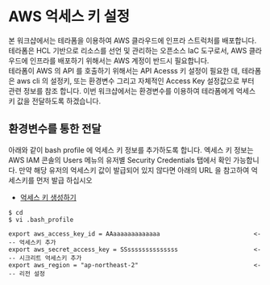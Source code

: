 # AWS 억세스 키 설정 #

본 워크샵에서는 테라폼을 이용하여 AWS 클라우드에 인프라 스트럭처를 배포합니다.   
테라폼은 HCL 기반으로 리소스를 선언 및 관리하는 오픈소스 IaC 도구로서, AWS 클라우드에 인프라를 배포하기 위해서는 AWS 계정이 반드시 필요합니다.  
테라폼이 AWS 의 API 를 호출하기 위해서는 API Acesss 키 설정이 필요한 데, 테라폼은 aws cli 의 설정키, 또는 환경변수 그리고 자체적인 Access Key 설정값으로 부터 관련 정보를 참조 합니다.
이번 워크샵에서는 환경변수를 이용하여 테라폼에게 억세스 키 값을 전달하도록 하겠습니다. 

## 환경변수를 통한 전달 ##

아래와 같이 bash profile 에 억세스 키 정보를 추가하도록 합니다. 엑세스 키 정보는 AWS IAM 콘솔의 Users 메뉴의 유저별 Security Credentials 탭에서 확인 가능합니다.
만약 해당 유저의 억세스키 값이 발급되어 있지 않다면 아래의 URL 을 참고하여 억세스키를 먼저 발급 하십시오

* [억세스 키 생성하기](https://docs.aws.amazon.com/ko_kr/IAM/latest/UserGuide/id_credentials_access-keys.html#Using_CreateAccessKey)

```
$ cd
$ vi .bash_profile

export aws_access_key_id = AAaaaaaaaaaaaaa                          <--- 억세스키 추가
export aws_secret_access_key = SSssssssssssssss                     <--- 시크리트 억세스키 추가 
export aws_region = "ap-northeast-2"                                <--- 리전 설정
```
